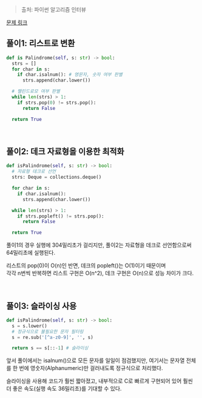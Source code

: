 > 출처: 파이썬 알고리즘 인터뷰

[문제 링크](https://leetcode.com/problems/valid-palindrome/description/)

## 풀이1: 리스트로 변환
```python
def is Palindrome(self, s: str) -> bool:
  strs = []
  for char in s:
    if char.isalnum(): # 영문자, 숫자 여부 판별
      strs.append(char.lower())

  # 팰린드로모 여부 판별
  while len(strs) > 1:
    if strs.pop(0) != strs.pop():
      return False

  return True
```

<br>

## 풀이2: 데크 자료형을 이용한 최적화
```python
def isPalindrome(self, s: str) -> bool:
  # 자료형 데크로 선언
  strs: Deque = collections.deque()

  for char in s:
    if char.isalnum():
      strs.append(char.lower())

  while len(strs) > 1:
    if strs.popleft() != strs.pop():
      return False

  return True
```

풀이1의 경우 실행에 304밀리초가 걸리지만, 풀이2는 자료형을 데크로 선언함으로써 64밀리초에 실행된다.

리스트의 pop(0)이 O(n)인 반면, 데크의 popleft()는 O(1)이기 때문이며 <br>
각각 n번씩 반복하면 리스트 구현은 O(n^2), 데크 구현은 O(n)으로 성능 차이가 크다.

<br>

## 풀이3: 슬라이싱 사용
```python
def isPalindrome(self, s: str) -> bool:
  s = s.lower()
  # 정규식으로 불필요한 문자 필터링
  s = re.sub('[^a-z0-9]', '', s)

  return s == s[::-1] # 슬라이싱
```

앞서 풀이에서는 isalnum()으로 모든 문자를 일일이 점검했지만, 여기서는 문자열 전체를 한 번에 영숫자(Alphanumeric)만 걸러내도록 정규식으로 처리했다.

슬라이싱을 사용해 코드가 훨씬 짧아졌고, 내부적으로 C로 빠르게 구현되어 있어 훨씬 더 좋은 속도(실행 속도 36밀리초)를 기대할 수 있다.
